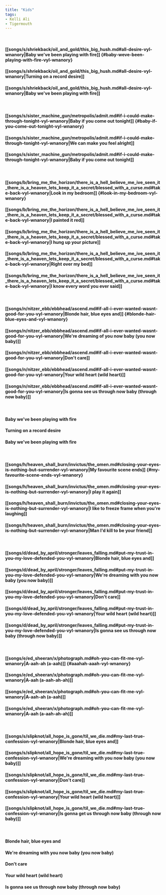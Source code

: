 ```yaml
---
title: "Kids"
tags:
- Kelli Ali
- Tigermouth
---
```

&nbsp;
#### [[songs/s/shriekback/oil_and_gold/this_big_hush.md#all-desire-vyl-wnanory|Baby we've been playing with fire]] {#baby-weve-been-playing-with-fire-vyl-wnanory}
#### [[songs/s/shriekback/oil_and_gold/this_big_hush.md#all-desire-vyl-wnanory|Turning on a record desire]]
#### [[songs/s/shriekback/oil_and_gold/this_big_hush.md#all-desire-vyl-wnanory|Baby we've been playing with fire]]
&nbsp;
#### [[songs/s/sister_machine_gun/metropolis/admit.md#if-i-could-make-through-tonight-vyl-wnanory|Baby if you come out tonight]] {#baby-if-you-come-out-tonight-vyl-wnanory}
#### [[songs/s/sister_machine_gun/metropolis/admit.md#if-i-could-make-through-tonight-vyl-wnanory|We can make you feel alright]]
#### [[songs/s/sister_machine_gun/metropolis/admit.md#if-i-could-make-through-tonight-vyl-wnanory|Baby if you come out tonight]]
&nbsp;
#### [[songs/b/bring_me_the_horizon/there_is_a_hell_believe_me_ive_seen_it_there_is_a_heaven_lets_keep_it_a_secret/blessed_with_a_curse.md#take-back-vyl-wnanory|Look in my bedroom]] {#look-in-my-bedroom-vyl-wnanory}
#### [[songs/b/bring_me_the_horizon/there_is_a_hell_believe_me_ive_seen_it_there_is_a_heaven_lets_keep_it_a_secret/blessed_with_a_curse.md#take-back-vyl-wnanory|I painted it red]]
#### [[songs/b/bring_me_the_horizon/there_is_a_hell_believe_me_ive_seen_it_there_is_a_heaven_lets_keep_it_a_secret/blessed_with_a_curse.md#take-back-vyl-wnanory|I hung up your picture]]
#### [[songs/b/bring_me_the_horizon/there_is_a_hell_believe_me_ive_seen_it_there_is_a_heaven_lets_keep_it_a_secret/blessed_with_a_curse.md#take-back-vyl-wnanory|Right over my bed]]
#### [[songs/b/bring_me_the_horizon/there_is_a_hell_believe_me_ive_seen_it_there_is_a_heaven_lets_keep_it_a_secret/blessed_with_a_curse.md#take-back-vyl-wnanory|I know every word you ever said]]
&nbsp;
#### [[songs/n/nitzer_ebb/ebbhead/ascend.md#if-all-i-ever-wanted-wasnt-good-for-you-vyl-wnanory|Blonde hair, blue eyes and]] {#blonde-hair-blue-eyes-and-vyl-wnanory}
#### [[songs/n/nitzer_ebb/ebbhead/ascend.md#if-all-i-ever-wanted-wasnt-good-for-you-vyl-wnanory|We're dreaming of you now baby (you now baby)]]
#### [[songs/n/nitzer_ebb/ebbhead/ascend.md#if-all-i-ever-wanted-wasnt-good-for-you-vyl-wnanory|Don't care]]
#### [[songs/n/nitzer_ebb/ebbhead/ascend.md#if-all-i-ever-wanted-wasnt-good-for-you-vyl-wnanory|Your wild heart (wild heart)]]
#### [[songs/n/nitzer_ebb/ebbhead/ascend.md#if-all-i-ever-wanted-wasnt-good-for-you-vyl-wnanory|Is gonna see us through now baby (through now baby)]]
&nbsp;
#### Baby we've been playing with fire
#### Turning on a record desire
#### Baby we've been playing with fire
&nbsp;
#### [[songs/h/heaven_shall_burn/invictus/the_omen.md#closing-your-eyes-is-nothing-but-surrender-vyl-wnanory|My favourite scene ends]] {#my-favourite-scene-ends-vyl-wnanory}
#### [[songs/h/heaven_shall_burn/invictus/the_omen.md#closing-your-eyes-is-nothing-but-surrender-vyl-wnanory|I play it again]]
#### [[songs/h/heaven_shall_burn/invictus/the_omen.md#closing-your-eyes-is-nothing-but-surrender-vyl-wnanory|I like to freeze frame when you're laughing]]
#### [[songs/h/heaven_shall_burn/invictus/the_omen.md#closing-your-eyes-is-nothing-but-surrender-vyl-wnanory|Man I'd kill to be your friend]]
&nbsp;
#### [[songs/d/dead_by_april/stronger/leaves_falling.md#put-my-trust-in-you-my-love-defended-you-vyl-wnanory|Blonde hair, blue eyes and]]
#### [[songs/d/dead_by_april/stronger/leaves_falling.md#put-my-trust-in-you-my-love-defended-you-vyl-wnanory|We're dreaming with you now baby (you now baby)]]
#### [[songs/d/dead_by_april/stronger/leaves_falling.md#put-my-trust-in-you-my-love-defended-you-vyl-wnanory|Don't care]]
#### [[songs/d/dead_by_april/stronger/leaves_falling.md#put-my-trust-in-you-my-love-defended-you-vyl-wnanory|Your wild heart (wild heart)]]
#### [[songs/d/dead_by_april/stronger/leaves_falling.md#put-my-trust-in-you-my-love-defended-you-vyl-wnanory|Is gonna see us through now baby (through now baby)]]
&nbsp;
#### [[songs/e/ed_sheeran/x/photograph.md#oh-you-can-fit-me-vyl-wnanory|A-aah-ah (a-aah)]] {#aaahah-aaah-vyl-wnanory}
#### [[songs/e/ed_sheeran/x/photograph.md#oh-you-can-fit-me-vyl-wnanory|A-aah (a-aah-ah-ah)]]
#### [[songs/e/ed_sheeran/x/photograph.md#oh-you-can-fit-me-vyl-wnanory|A-aah-ah (a-aah)]]
#### [[songs/e/ed_sheeran/x/photograph.md#oh-you-can-fit-me-vyl-wnanory|A-aah (a-aah-ah-ah)]]
&nbsp;
#### [[songs/s/slipknot/all_hope_is_gone/til_we_die.md#my-last-true-confession-vyl-wnanory|Blonde hair, blue eyes and]]
#### [[songs/s/slipknot/all_hope_is_gone/til_we_die.md#my-last-true-confession-vyl-wnanory|We're dreaming with you now baby (you now baby)]]
#### [[songs/s/slipknot/all_hope_is_gone/til_we_die.md#my-last-true-confession-vyl-wnanory|Don't care]]
#### [[songs/s/slipknot/all_hope_is_gone/til_we_die.md#my-last-true-confession-vyl-wnanory|Your wild heart (wild heart)]]
#### [[songs/s/slipknot/all_hope_is_gone/til_we_die.md#my-last-true-confession-vyl-wnanory|Is gonna get us through now baby (through now baby)]]
&nbsp;
#### Blonde hair, blue eyes and
#### We're dreaming with you now baby (you now baby)
#### Don't care
#### Your wild heart (wild heart)
#### Is gonna see us through now baby (through now baby)
